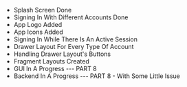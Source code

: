 - Splash Screen Done
- Signing In With Different Accounts Done
- App Logo Added
- App Icons Added
- Signing In While There Is An Active Session
- Drawer Layout For Every Type Of Account
- Handling Drawer Layout's Buttons
- Fragment Layouts Created
- GUI In A Progress --- PART 8
- Backend In A Progress --- PART 8 - With Some Little Issue
